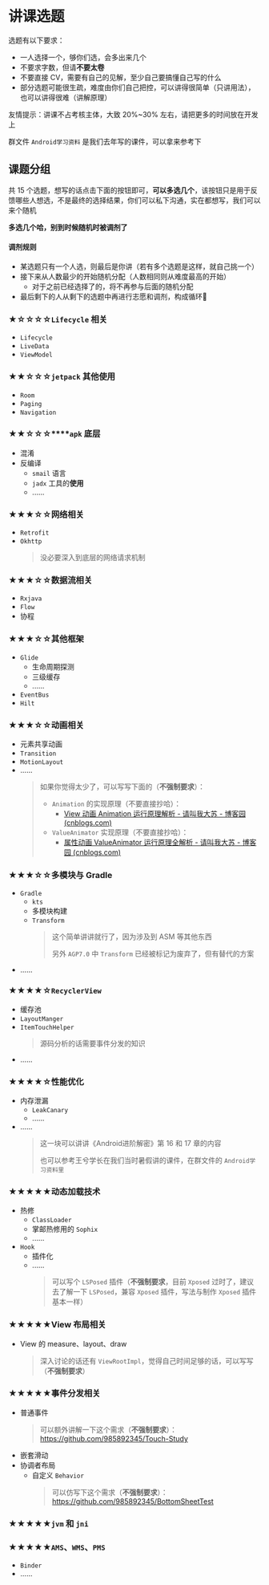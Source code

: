 # 讲课选题

选题有以下要求：

- 一人选择一个，够你们选，会多出来几个
- 不要求字数，但请**不要太卷**
- 不要直接 CV，需要有自己的见解，至少自己要搞懂自己写的什么
- 部分选题可能很生疏，难度由你们自己把控，可以讲得很简单（只讲用法），也可以讲得很难（讲解原理）

友情提示：讲课不占考核主体，大致 20%~30% 左右，请把更多的时间放在开发上

群文件 `Android学习资料` 是我们去年写的课件，可以拿来参考下

## 课题分组

共 15 个选题，想写的话点击下面的按钮即可，**可以多选几个**，该按钮只是用于反馈哪些人想选，不是最终的选择结果，你们可以私下沟通，实在都想写，我们可以来个随机

**多选几个哈，别到时候随机时被调剂了**

#### 调剂规则

- 某选题只有一个人选，则最后是你讲（若有多个选题是这样，就自己挑一个）
- 接下来从人数最少的开始随机分配（人数相同则从难度最高的开始）
  - 对于之前已经选择了的，将不再参与后面的随机分配
- 最后剩下的人从剩下的选题中再进行志愿和调剂，构成循环🔁



### ★☆☆☆☆`Lifecycle` 相关

- `Lifecycle`
- `LiveData`
- `ViewModel`



### ★★☆☆☆`jetpack` 其他使用

- `Room`
- `Paging`
- `Navigation`



### **★★☆☆☆****`apk`** **底层**

- 混淆
- 反编译
  - `smail` 语言
  - `jadx` 工具的**使用**
  - ......



### ★★★☆☆网络相关

- `Retrofit`
- `Okhttp`
  > 没必要深入到底层的网络请求机制



### ★★★☆☆数据流相关

- `Rxjava`
- `Flow`
- 协程



### ★★★☆☆其他框架

- `Glide`
  - 生命周期探测
  - 三级缓存
  - ......
- `EventBus`
- `Hilt`



### ★★★☆☆动画相关

- 元素共享动画
- `Transition`
- `MotionLayout`
- ......
  > 如果你觉得太少了，可以写写下面的（**不强制要求**）：
  >
  > - `Animation` 的实现原理（不要直接抄哈）：
  >   - [View 动画 Animation 运行原理解析 - 请叫我大苏 - 博客园 (cnblogs.com)](https://www.cnblogs.com/dasusu/articles/8287822.html)
  > - `ValueAnimator` 实现原理（不要直接抄哈）：
  >   - [属性动画 ValueAnimator 运行原理全解析 - 请叫我大苏 - 博客园 (cnblogs.com)](https://www.cnblogs.com/dasusu/articles/8595422.html)



### ★★★☆☆多模块与 Gradle

- `Gradle`
  - `kts`
  - 多模块构建
  - `Transform`
    > 这个简单讲讲就行了，因为涉及到 ASM 等其他东西
    >
    > 另外 `AGP7.0` 中 `Transform` 已经被标记为废弃了，但有替代的方案
- ......



### ★★★★☆`RecyclerView`

- 缓存池
- `LayoutManger`
- `ItemTouchHelper`
  > 源码分析的话需要事件分发的知识
- ......



### ★★★★☆性能优化

- 内存泄漏
  - `LeakCanary`
  - ......
- ......
  > 这一块可以讲讲《Android进阶解密》第 16 和 17 章的内容
  >
  > 也可以参考王兮学长在我们当时暑假讲的课件，在群文件的 `Android学习资料里`



### ★★★★★动态加载技术

- 热修
  - `ClassLoader`
  - 掌邮热修用的 `Sophix`
  - ......
- `Hook`
  - 插件化
  - ......
    > 可以写个 `LSPosed` 插件（**不强制要求**，目前 `Xposed` 过时了，建议去了解一下 `LSPosed`，兼容 `Xposed` 插件，写法与制作 `Xposed` 插件基本一样）



### ★★★★★View 布局相关

- View 的 measure、layout、draw
  > 深入讨论的话还有 `ViewRootImpl`，觉得自己时间足够的话，可以写写（**不强制要求**）



### ★★★★★事件分发相关

- 普通事件
  > 可以额外讲解一下这个需求（**不强制要求**）：https://github.com/985892345/Touch-Study
- 嵌套滑动
- 协调者布局
  - 自定义 `Behavior`
    > 可以仿写下这个需求（**不强制要求**）：https://github.com/985892345/BottomSheetTest



### ★★★★★`jvm` 和 `jni`



### ★★★★★`AMS`、`WMS`、`PMS`

- `Binder`
- ......
